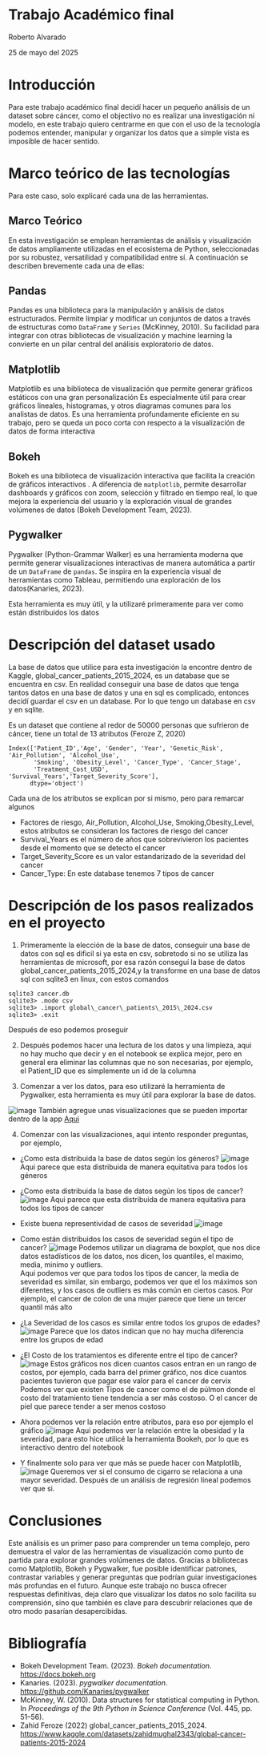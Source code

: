 # Trabajo Académico final
Roberto Alvarado

25 de mayo del 2025

# Introducción
Para este trabajo académico final decidí hacer un pequeño análisis de un
dataset sobre cáncer, como el objectivo no es realizar una investigación ni modelo,
en este trabajo quiero centrarme en que con el uso de la tecnología podemos
entender, manipular y organizar los datos que a simple vista es imposible de
hacer sentido.

# Marco teórico de las tecnologías
Para este caso, solo explicaré cada una de las herramientas.
## Marco Teórico

En esta investigación se emplean herramientas de análisis y visualización de datos ampliamente utilizadas en el ecosistema de Python, seleccionadas por su robustez, versatilidad y compatibilidad entre sí. A continuación se describen brevemente cada una de ellas:

## Pandas
Pandas es una biblioteca para la manipulación y análisis de datos
estructurados. Permite limpiar y modificar un  conjuntos de
datos a través de estructuras como `DataFrame` y `Series` (McKinney,
2010). Su facilidad para integrar con otras bibliotecas de visualización y
machine learning la convierte en un pilar central del análisis exploratorio de
datos.

## Matplotlib

Matplotlib es una biblioteca de visualización que permite generar gráficos
estáticos con una gran personalización Es especialmente útil para crear gráficos lineales,
histogramas, y otros diagramas comunes para los analistas de datos.
Es una herramienta profundamente eficiente en su trabajo, pero se
queda un poco corta con respecto a la visualización de datos
de forma interactiva

## Bokeh

Bokeh es una biblioteca de visualización interactiva que facilita la creación
de gráficos interactivos . A diferencia de
`matplotlib`, permite desarrollar dashboards y gráficos con zoom, selección y
filtrado en tiempo real, lo que mejora la experiencia del usuario y la
exploración visual de grandes volúmenes de datos (Bokeh Development Team,
2023).

## Pygwalker

Pygwalker (Python-Grammar Walker) es una herramienta moderna que permite
generar visualizaciones interactivas de manera automática a partir de un
`DataFrame` de `pandas`. Se inspira en la experiencia visual de herramientas
como Tableau, permitiendo una exploración de los datos(Kanaries, 2023).

Esta herramienta es muy útil, y la utilizaré primeramente para ver como están
distribuidos los datos


# Descripción del dataset usado
La base de datos que utilice para esta investigación la encontre dentro de
Kaggle, global\_cancer\_patients\_2015\_2024, es un database que se encuentra
en csv. En realidad conseguir una base de datos que tenga tantos datos en
una base de datos y una en sql es complicado, entonces decidí guardar el
csv en un database. Por lo que tengo un database en csv y en sqlite.

Es un dataset que contiene al redor de 50000 personas que sufrieron de cáncer,
tiene un total de 13 atributos (Feroze Z, 2020)
```
Index(['Patient_ID','Age', 'Gender', 'Year', 'Genetic_Risk', 'Air_Pollution', 'Alcohol_Use',
       'Smoking', 'Obesity_Level', 'Cancer_Type', 'Cancer_Stage',
       'Treatment_Cost_USD', 'Survival_Years','Target_Severity_Score'],
      dtype='object')
```

Cada una de los atributos se explican por si mismo, pero para remarcar algunos
- Factores de riesgo, Air\_Pollution, Alcohol\_Use, Smoking,Obesity\_Level, estos atributos se consideran los factores de riesgo del cancer
- Survival\_Years es el número de años que sobrevivieron los pacientes desde el momento que se detecto el cancer
- Target\_Severity\_Score es un valor estandarizado de la severidad del cancer
- Cancer\_Type: En este database tenemos 7 tipos  de cancer



# Descripción de los pasos realizados en el proyecto
1. Primeramente la elección de la base de datos, conseguir una base de datos con sql es
dificil si ya esta en csv, sobretodo si no se utiliza las herramientas de microsoft, por
esa razón conseguí la base de datos global\_cancer\_patients\_2015\_2024,y la transforme en una base
de datos sql con sqlite3  en linux, con estos comandos
```
sqlite3 cancer.db
sqlite3> .mode csv
sqlite3> .import global\_cancer\_patients\_2015\_2024.csv
sqlite3> .exit
```
Después de eso podemos proseguir

2. Después podemos hacer una lectura de los datos y una limpieza, aqui no hay mucho
que decir y en el notebook se explica mejor, pero en general era eliminar las
columnas que no son necesarias, por ejemplo, el Patient\_ID que es simplemente
un id de la columna

3. Comenzar a ver los datos, para eso utilizaré la herramienta de Pygwalker, esta
herramienta es muy útil para explorar la base de datos.

![image](./figures/img0.png)
 También agregue unas visualizaciones que se pueden importar dentro de la app
[Aqui](./pygwalker_figures)

4. Comenzar con las visualizaciones, aqui intento responder preguntas,
por ejemplo,
- ¿Como esta distribuida la base de datos según los géneros?
![image](./figures/img1.png)
Aqui parece que esta distribuida de manera equitativa para todos los géneros

- ¿Como esta distribuida la base de datos según los tipos de cancer?
![image](./figures/img2.png)
Aqui parece que esta distribuida de manera equitativa para todos los tipos de
cancer


- Existe buena representividad de casos de severidad
![image](./figures/img3.png)

- Como están distribuidos los casos de severidad según el tipo de cancer?
![image](./figures/img4.png)
Podemos utilizar un diagrama de boxplot, que nos dice datos estadísticos de los datos,
nos dicen, los quantiles, el maximo, media, minimo y outliers.\
Aqui podemos ver que para todos los tipos de cancer, la media de severidad es
similar, sin embargo, podemos ver que el los máximos son diferentes, y los casos
de outliers es más común en ciertos casos. Por ejemplo, el cancer de colon de una mujer parece
que tiene un tercer quantil más alto

- ¿La Severidad de los casos es similar entre todos los grupos de edades?
![image](./figures/img5.png)
Parece que los datos indican que no hay mucha diferencia entre los grupos de edad

- ¿El Costo de los tratamientos es diferente entre el tipo de cancer?
![image](./figures/img6.png)
Estos gráficos nos dicen cuantos casos entran en un rango de costos, por ejemplo,
cada barra del primer gráfico, nos dice cuantos pacientes tuvieron que pagar ese
valor para el cancer de cervix Podemos ver que existen Tipos de cancer como el de púlmon donde el costo
del tratamiento tiene tendencia a ser más costoso. O el cancer de piel que parece tender a ser menos
costoso


- Ahora podemos ver la relación entre atributos, para eso por ejemplo el gráfico
![image](./figures/img11.png)
Aqui podemos ver la relación entre la obesidad y la severidad, para esto hice
utilicé la herramienta Bookeh, por lo que es interactivo dentro del notebook

- Y finalmente solo para ver que más se puede hacer con Matplotlib,
![image](./figures/img9.png)
Queremos ver si el consumo de cigarro se relaciona a una mayor severidad. Después de un análisis
de regresión lineal podemos ver que si.
# Conclusiones
Este análisis es un primer paso para comprender un tema complejo, pero
demuestra el valor de las herramientas de visualización como punto de partida
para explorar grandes volúmenes de datos. Gracias a bibliotecas como
Matplotlib, Bokeh y Pygwalker, fue posible identificar patrones, contrastar
variables y generar preguntas que podrían guiar investigaciones más profundas
en el futuro. Aunque este trabajo no busca ofrecer respuestas definitivas, deja
claro que visualizar los datos no solo facilita su comprensión, sino que
también es clave para descubrir relaciones que de otro modo pasarían
desapercibidas.
# Bibliografía
- Bokeh Development Team. (2023). *Bokeh documentation*. https://docs.bokeh.org
- Kanaries. (2023). *pygwalker documentation*. https://github.com/Kanaries/pygwalker
- McKinney, W. (2010). Data structures for statistical computing in Python. In *Proceedings of the 9th Python in Science Conference* (Vol. 445, pp. 51–56).
- Zahid Feroze  (2022) global\_cancer\_patients\_2015\_2024. https://www.kaggle.com/datasets/zahidmughal2343/global-cancer-patients-2015-2024

